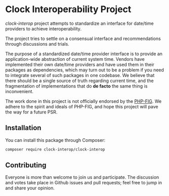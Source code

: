 # Clock Interoperability Project

*clock-interop* project attempts to standardize an interface for date/time providers to achieve interoperability.

The project tries to settle on a consensual interface and recommendations through discussions and trials.

The purpose of a standardized date/time provider interface is to provide an application-wide abstraction of current system time. Vendors have implemented their own date/time providers and have used them in their packages as dependencies, which may turn out to be a problem if you need to integrate several of such packages in one codebase. We believe that there should be a single source of truth regarding current time, and the fragmentation of implementations that do __de facto__ the same thing is inconvenient.

The work done in this project is not officially endorsed by the [PHP-FIG](https://www.php-fig.org). We adhere to the spirit and ideals of PHP-FIG, and hope this project will pave the way for a future PSR.


## Installation

You can install this package through Composer:

```sh
composer require clock-interop/clock-interop
```


## Contributing

Everyone is more than welcome to join us and participate. The discussion and votes take place in Github issues and pull requests; feel free to jump in and share your opinion.
